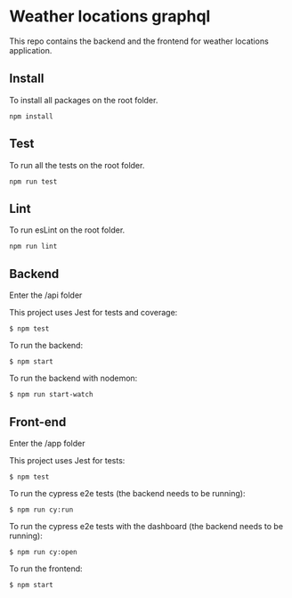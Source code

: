 # Weather locations graphql
This repo contains the backend and the frontend for weather locations application.

## Install
To install all packages on the root folder. 
```
npm install 
```

## Test
To run all the tests on the root folder.
```
npm run test 
```

## Lint
To run esLint on the root folder.
```
npm run lint 
```

## Backend
Enter the /api folder

This project uses Jest for tests and coverage:

```
$ npm test
```

To run the backend:

```
$ npm start
```

To run the backend with nodemon:

```
$ npm run start-watch
```

## Front-end
Enter the /app folder

This project uses Jest for tests:

```
$ npm test
```

To run the cypress e2e tests (the backend needs to be running):

```
$ npm run cy:run
```

To run the cypress e2e tests with the dashboard (the backend needs to be running):

```
$ npm run cy:open
```

To run the frontend:

```
$ npm start
```
